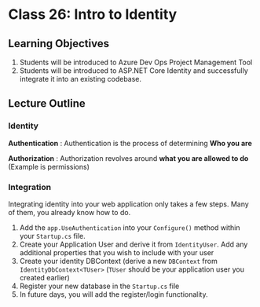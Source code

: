 # Class 26: Intro to Identity

## Learning Objectives
1. Students will be introduced to Azure Dev Ops Project Management Tool 
1. Students will be introduced to ASP.NET Core Identity and successfully integrate it into an existing codebase. 

## Lecture Outline

### Identity

**Authentication** : Authentication is the process of determining **Who you are**

**Authorization** : Authorization revolves around **what you are allowed to do** (Example is permissions) 
 

### Integration

Integrating identity into your web application only takes a few steps. Many of them, you already know how to do.
1. Add the `app.UseAuthentication` into your `Configure()` method within your `Startup.cs` file. 
1. Create your Application User and derive it from `IdentityUser`. Add any additional properties that you wish to include with your user
1. Create your identity DBContext (derive a new `DBContext` from `IdentityDbContext<TUser>` (`TUser` should be your application user you created earlier)
1. Register your new database in the `Startup.cs` file
1. In future days, you will add the register/login functionality.
